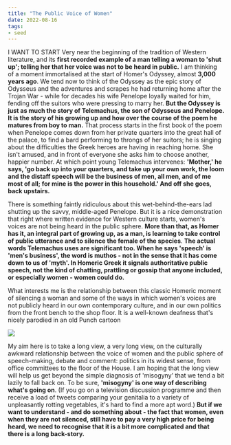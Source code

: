 ```yaml
---
title: "The Public Voice of Women"
date: 2022-08-16
tags:
- seed
---
```


I WANT TO START Very near the beginning of the tradition of Western literature, and its **first recorded example of a man telling a woman to 'shut up'; telling her that her voice was not to be heard in public.** I am thinking of a moment immortalised at the start of Homer's Odyssey, almost **3,000 years ago**. We tend now to think of the Odyssey as the epic story of Odysseus and the adventures and scrapes he had returning home after the Trojan War - while for decades his wife Penelope loyally waited for him, fending off the suitors who were pressing to marry her. **But the Odyssey is just as much the story of Telemachus, the son of Odysseus and Penelope. It is the story of his growing up and how over the course of the poem he matures from boy to man.** That process starts in the first book of the poem when Penelope comes down from her private quarters into the great hall of the palace, to find a bard performing to throngs of her suitors; he is singing about the difficulties the Greek heroes are having in reaching home. She isn't amused, and in front of everyone she asks him to choose another, happier number. At which point young Telemachus intervenes: **'Mother,' he says, 'go back up into your quarters, and take up your own work, the loom and the distaff speech will be the business of men, all men, and of me most of all; for mine is the power in this household.' And off she goes, back upstairs.**

There is something faintly ridiculous about this wet-behind-the-ears lad shutting up the savvy, middle-aged Penelope. But it is a nice demonstration that right where written evidence for Western culture starts, women's voices are not being heard in the public sphere. **More than that, as Homer has it, an integral part of growing up, as a man, is learning to take control of public utterance and to silence the female of the species**. **The actual words Telemachus uses are significant too. When he says 'speech' is 'men's business', the word is muthos - not in the sense that it has come down to us of 'myth'. In Homeric Greek it signals authoritative public speech, not the kind of chatting, prattling or gossip that anyone included, or especially women - women could do.**

What interests me is the relationship between this classic Homeric moment of silencing a woman and some of the ways in which women's voices are not publicly heard in our own contemporary culture, and in our own politics from the front bench to the shop floor. It is a well-known deafness that's nicely parodied in an old Punch cartoon

![](/images/Pasted%20image%2020220816122111.png)


My aim here is to take a long view, a very long view, on the culturally awkward relationship between the voice of women and the public sphere of speech-making, debate and comment: politics in its widest sense, from office committees to the floor of the House. I am hoping that the long view will help us get beyond the simple diagnosis of 'misogyny' that we tend a bit lazily to fall back on. To be sure, **'misogyny' is one way of describing what's going on**. (If you go on a television discussion programme and then receive a load of tweets comparing your genitalia to a variety of unpleasantly rotting vegetables, it's hard to find a more apt word.) **But if we want to understand - and do something about - the fact that women, even when they are not silenced, still have to pay a very high price for being heard, we need to recognise that it is a bit more complicated and that there is a long back-story.**




